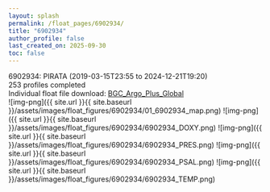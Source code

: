 ```yaml
---
layout: splash
permalink: /float_pages/6902934/
title: "6902934"
author_profile: false
last_created_on: 2025-09-30
toc: false
---
```

 
6902934: PIRATA (2019-03-15T23:55 to 2024-12-21T19:20)\
253 profiles completed\
Individual float file download: [BGC_Argo_Plus_Global](https://ftp.soest.hawaii.edu/bgc_argo_plus/Individual_Floats/outliers_removed/6902934_Sprof_processed.nc)\
![img-png]({{ site.url }}{{ site.baseurl }}/assets/images/float_figures/6902934/01_6902934_map.png)
![img-png]({{ site.url }}{{ site.baseurl }}/assets/images/float_figures/6902934/6902934_DOXY.png)
![img-png]({{ site.url }}{{ site.baseurl }}/assets/images/float_figures/6902934/6902934_PRES.png)
![img-png]({{ site.url }}{{ site.baseurl }}/assets/images/float_figures/6902934/6902934_PSAL.png)
![img-png]({{ site.url }}{{ site.baseurl }}/assets/images/float_figures/6902934/6902934_TEMP.png)
